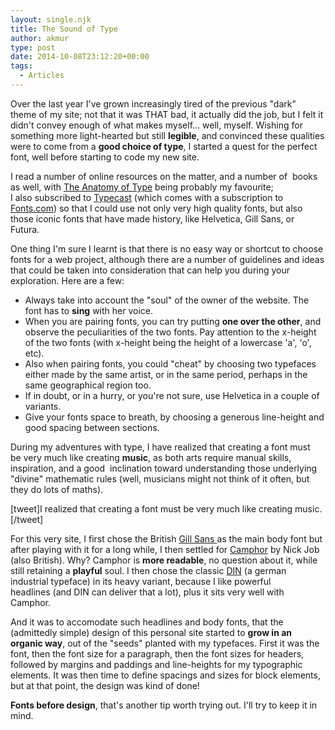 ```yaml
---
layout: single.njk
title: The Sound of Type
author: akmur
type: post
date: 2014-10-08T23:12:20+00:00
tags:
  - Articles
---
```


Over the last year I've grown increasingly tired of the previous "dark" theme of my site; not that it was THAT bad, it actually did the job, but I felt it didn't convey enough of what makes myself... well, myself. Wishing for something more light-hearted but still **legible**, and convinced these qualities were to come from a **good choice of type**, I started a quest for the perfect font, well before starting to code my new site.

I read a number of online resources on the matter, and a number of  books as well, with <a title="The Anatomy of type" href="http://www.amazon.com/The-Anatomy-Type-Graphic-Typefaces/dp/0062203126" target="_blank">The Anatomy of Type</a> being probably my favourite; I also subscribed to <a title="Typecast" href="http://typecast.com/" target="_blank">Typecast</a> (which comes with a subscription to <a title="Fonts.com" href="http://www.fonts.com/" target="_blank">Fonts.com</a>) so that I could use not only very high quality fonts, but also those iconic fonts that have made history, like Helvetica, Gill Sans, or Futura.

One thing I'm sure I learnt is that there is no easy way or shortcut to choose fonts for a web project, although there are a number of guidelines and ideas that could be taken into consideration that can help you during your exploration. Here are a few:

- Always take into account the "soul" of the owner of the website. The font has to **sing** with her voice.
- When you are pairing fonts, you can try putting **one over the other**, and observe the peculiarities of the two fonts. Pay attention to the x-height of the two fonts (with x-height being the height of a lowercase 'a', 'o', etc).
- Also when pairing fonts, you could "cheat" by choosing two typefaces either made by the same artist, or in the same period, perhaps in the same geographical region too.
- If in doubt, or in a hurry, or you're not sure, use Helvetica in a couple of variants.
- Give your fonts space to breath, by choosing a generous line-height and good spacing between sections.

During my adventures with type, I have realized that creating a font must be very much like creating **music**, as both arts require manual skills, inspiration, and a good  inclination toward understanding those underlying "divine" mathematic rules (well, musicians might not think of it often, but they do lots of maths).

[tweet]I realized that creating a font must be very much like creating music.[/tweet]

For this very site, I first chose the British <a href="http://en.wikipedia.org/wiki/Gill_Sans" target="_blank">Gill Sans </a>as the main body font but after playing with it for a long while, I then settled for <a title="Camphor" href="http://nickjob.co.uk/camphor.htm" target="_blank">Camphor</a> by Nick Job (also British). Why? Camphor is **more readable**, no question about it, while still retaining a **playful** soul.
I then chose the classic <a title="DIN" href="http://en.wikipedia.org/wiki/DIN_1451" target="_blank">DIN</a> (a german industrial typeface) in its heavy variant, because I like powerful headlines (and DIN can deliver that a lot), plus it sits very well with Camphor.

And it was to accomodate such headlines and body fonts, that the (admittedly simple) design of this personal site started to **grow in an organic way**, out of the "seeds" planted with my typefaces. First it was the font, then the font size for a paragraph, then the font sizes for headers, followed by margins and paddings and line-heights for my typographic elements. It was then time to define spacings and sizes for block elements, but at that point, the design was kind of done!

**Fonts before design**, that's another tip worth trying out. I'll try to keep it in mind.
